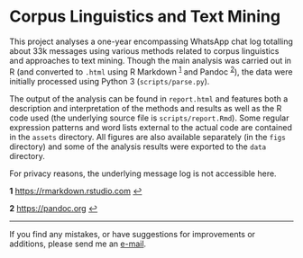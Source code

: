 
# Corpus Linguistics and Text Mining

This project analyses a one-year encompassing WhatsApp chat log totalling about 33k messages using various methods related to
corpus linguistics and approaches to text mining. Though the main analysis was carried out in R (and
converted to `.html` using R Markdown <sup id="a1">[1](#f1)</sup> and Pandoc <sup
id="a2">[2](#f2)</sup>), the data were initially processed using Python 3 (`scripts/parse.py`).

The output of the analysis can be found in `report.html` and features both a description and
interpretation of the methods and results as well as the R code used (the underlying source file is
`scripts/report.Rmd`). Some regular expression patterns and word lists external to the actual code
are contained in the `assets` directory. All figures are also available separately (in the `figs`
directory) and some of the analysis results were exported to the `data` directory.

For privacy reasons, the underlying message log is not accessible here.

<b id="f1">1</b> https://rmarkdown.rstudio.com [↩](#a1)

<b id="f2">2</b> https://pandoc.org [↩](#a2)

-----

If you find any mistakes, or have suggestions for improvements or additions, please send me an
[e-mail](mailto:maik.thalmann@gmail.com?subject=%5BGitHub%5D%20Corpus).
